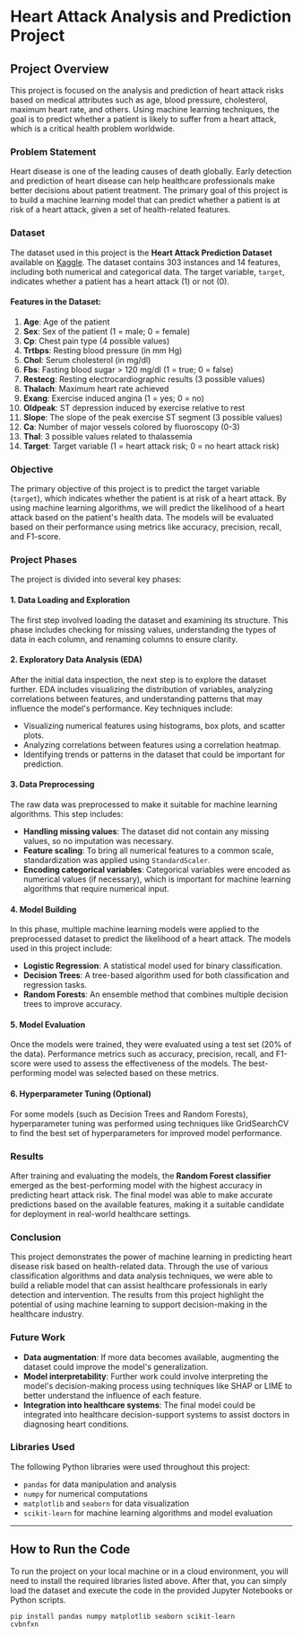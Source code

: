# Heart Attack Analysis and Prediction Project

## Project Overview

This project is focused on the analysis and prediction of heart attack risks based on medical attributes such as age, blood pressure, cholesterol, maximum heart rate, and others. Using machine learning techniques, the goal is to predict whether a patient is likely to suffer from a heart attack, which is a critical health problem worldwide.

### Problem Statement

Heart disease is one of the leading causes of death globally. Early detection and prediction of heart disease can help healthcare professionals make better decisions about patient treatment. The primary goal of this project is to build a machine learning model that can predict whether a patient is at risk of a heart attack, given a set of health-related features.

### Dataset

The dataset used in this project is the **Heart Attack Prediction Dataset** available on [Kaggle](https://www.kaggle.com/). The dataset contains 303 instances and 14 features, including both numerical and categorical data. The target variable, `target`, indicates whether a patient has a heart attack (1) or not (0).

#### Features in the Dataset:
1. **Age**: Age of the patient
2. **Sex**: Sex of the patient (1 = male; 0 = female)
3. **Cp**: Chest pain type (4 possible values)
4. **Trtbps**: Resting blood pressure (in mm Hg)
5. **Chol**: Serum cholesterol (in mg/dl)
6. **Fbs**: Fasting blood sugar > 120 mg/dl (1 = true; 0 = false)
7. **Restecg**: Resting electrocardiographic results (3 possible values)
8. **Thalach**: Maximum heart rate achieved
9. **Exang**: Exercise induced angina (1 = yes; 0 = no)
10. **Oldpeak**: ST depression induced by exercise relative to rest
11. **Slope**: The slope of the peak exercise ST segment (3 possible values)
12. **Ca**: Number of major vessels colored by fluoroscopy (0-3)
13. **Thal**: 3 possible values related to thalassemia
14. **Target**: Target variable (1 = heart attack risk; 0 = no heart attack risk)

### Objective

The primary objective of this project is to predict the target variable (`target`), which indicates whether the patient is at risk of a heart attack. By using machine learning algorithms, we will predict the likelihood of a heart attack based on the patient's health data. The models will be evaluated based on their performance using metrics like accuracy, precision, recall, and F1-score.

### Project Phases

The project is divided into several key phases:

#### 1. Data Loading and Exploration

The first step involved loading the dataset and examining its structure. This phase includes checking for missing values, understanding the types of data in each column, and renaming columns to ensure clarity.

#### 2. Exploratory Data Analysis (EDA)

After the initial data inspection, the next step is to explore the dataset further. EDA includes visualizing the distribution of variables, analyzing correlations between features, and understanding patterns that may influence the model's performance. Key techniques include:
- Visualizing numerical features using histograms, box plots, and scatter plots.
- Analyzing correlations between features using a correlation heatmap.
- Identifying trends or patterns in the dataset that could be important for prediction.

#### 3. Data Preprocessing

The raw data was preprocessed to make it suitable for machine learning algorithms. This step includes:
- **Handling missing values**: The dataset did not contain any missing values, so no imputation was necessary.
- **Feature scaling**: To bring all numerical features to a common scale, standardization was applied using `StandardScaler`.
- **Encoding categorical variables**: Categorical variables were encoded as numerical values (if necessary), which is important for machine learning algorithms that require numerical input.

#### 4. Model Building

In this phase, multiple machine learning models were applied to the preprocessed dataset to predict the likelihood of a heart attack. The models used in this project include:
- **Logistic Regression**: A statistical model used for binary classification.
- **Decision Trees**: A tree-based algorithm used for both classification and regression tasks.
- **Random Forests**: An ensemble method that combines multiple decision trees to improve accuracy.

#### 5. Model Evaluation

Once the models were trained, they were evaluated using a test set (20% of the data). Performance metrics such as accuracy, precision, recall, and F1-score were used to assess the effectiveness of the models. The best-performing model was selected based on these metrics.

#### 6. Hyperparameter Tuning (Optional)

For some models (such as Decision Trees and Random Forests), hyperparameter tuning was performed using techniques like GridSearchCV to find the best set of hyperparameters for improved model performance.

### Results

After training and evaluating the models, the **Random Forest classifier** emerged as the best-performing model with the highest accuracy in predicting heart attack risk. The final model was able to make accurate predictions based on the available features, making it a suitable candidate for deployment in real-world healthcare settings.

### Conclusion

This project demonstrates the power of machine learning in predicting heart disease risk based on health-related data. Through the use of various classification algorithms and data analysis techniques, we were able to build a reliable model that can assist healthcare professionals in early detection and intervention. The results from this project highlight the potential of using machine learning to support decision-making in the healthcare industry.

### Future Work

- **Data augmentation**: If more data becomes available, augmenting the dataset could improve the model's generalization.
- **Model interpretability**: Further work could involve interpreting the model's decision-making process using techniques like SHAP or LIME to better understand the influence of each feature.
- **Integration into healthcare systems**: The final model could be integrated into healthcare decision-support systems to assist doctors in diagnosing heart conditions.

### Libraries Used

The following Python libraries were used throughout this project:

- `pandas` for data manipulation and analysis
- `numpy` for numerical computations
- `matplotlib` and `seaborn` for data visualization
- `scikit-learn` for machine learning algorithms and model evaluation

---

## How to Run the Code

To run the project on your local machine or in a cloud environment, you will need to install the required libraries listed above. After that, you can simply load the dataset and execute the code in the provided Jupyter Notebooks or Python scripts.

```bash
pip install pandas numpy matplotlib seaborn scikit-learn
cvbnfxn
